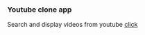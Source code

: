 ### Youtube clone app
Search and display videos from youtube
[click](https://youtube-clone-react-learn.netlify.app/)
